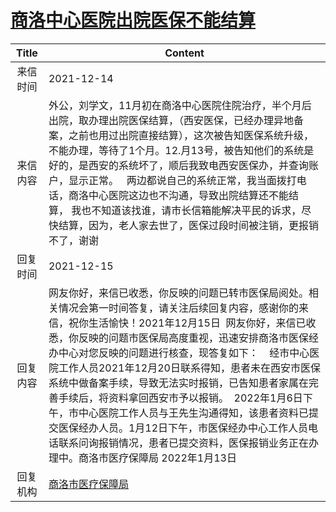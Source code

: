 # <a href="http://www.shangluo.gov.cn/zmhd/ldxxxx.jsp?urltype=leadermail.LeaderMailContentUrl&wbtreeid=1112&leadermailid=8351">商洛中心医院出院医保不能结算</a>
|Title|Content|
|:---:|---|
|来信时间|2021-12-14|
|来信内容|外公，刘学文，11月初在商洛中心医院住院治疗，半个月后出院，取办理出院医保结算，（西安医保，已经办理异地备案，之前也用过出院直接结算），这次被告知医保系统升级，不能办理，等待了1个月。12.月13号，被告知他们的系统是好的，是西安的系统坏了，顺后我致电西安医保办，并查询账户，显示正常。   两边都说自己的系统正常，我当面拨打电话，商洛中心医院这边也不沟通，导致出院结算还不能结算， 我也不知道该找谁，请市长信箱能解决平民的诉求，尽快结算，因为，老人家去世了，医保过段时间被注销，更报销不了，谢谢|
|回复时间|2021-12-15|
|回复内容|网友你好，来信已收悉，你反映的问题已转市医保局阅处。相关情况会第一时间答复，请关注后续回复内容，感谢你的来信，祝你生活愉快！2021年12月15日  网友你好，来信已收悉，你反映的问题市医保局高度重视，迅速安排商洛市医保经办中心对您反映的问题进行核查，现答复如下：    经市中心医院工作人员2021年12月20日联系得知，患者未在西安市医保系统中做备案手续，导致无法实时报销，已告知患者家属在完善手续后，将资料拿回西安市予以报销。  2022年1月6日下午，市中心医院工作人员与王先生沟通得知，该患者资料已提交医保经办人员。1月12日下午，市医保经办中心工作人员电话联系问询报销情况，患者已提交资料，医保报销业务正在办理中。商洛市医疗保障局 2022年1月13日|
|回复机构|<a href="../../categories/agencies/商洛市医疗保障局.md">商洛市医疗保障局</a>|
